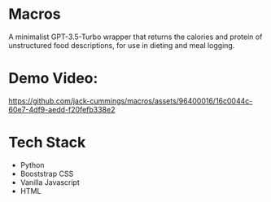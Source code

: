 # Macros
A minimalist GPT-3.5-Turbo wrapper that returns the calories and protein of unstructured food descriptions, for use in dieting and meal logging. 

# Demo Video:
https://github.com/jack-cummings/macros/assets/96400016/16c0044c-60e7-4df9-aedd-f20fefb338e2

# Tech Stack
- Python
- Booststrap CSS
- Vanilla Javascript
- HTML
